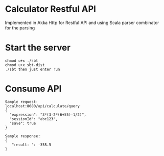# Calculator Restful API
Implemented in Akka Http for Restful API and using Scala parser combinator for the parsing

# Start the server
```
chmod u+x ./sbt
chmod u+x sbt-dist
./sbt then just enter run
```

# Consume API
```
Sample request:
localhost:8080/api/calculate/query
{
  "expression": "3*(3-2*(6+55)-1/2)",
  "sessionId": "abc123",
  "save": true
}

Sample response:
{
   "result: ": -358.5
}
```



